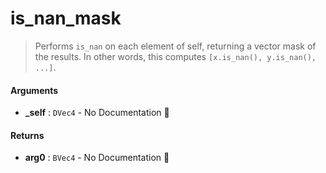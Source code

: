 # is\_nan\_mask

>  Performs `is_nan` on each element of self, returning a vector mask of the results.
>  In other words, this computes `[x.is_nan(), y.is_nan(), ...]`.

#### Arguments

- **\_self** : `DVec4` \- No Documentation 🚧

#### Returns

- **arg0** : `BVec4` \- No Documentation 🚧